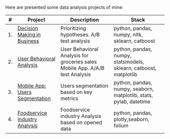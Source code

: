 Here are presented some data analysis projects of mine:


| #    | Project                | Description                                                     | Stack                                                        |
| ---- | ------------------------------------------------------------ | ------------------------------------------------------------ | ------------------------------------------------------------ |
| 1.   | [Decision Making in Business](https://github.com/RevGo59/R.Goldberg_Portfolio/tree/main/01.%20Decision%20Making%20in%20Business) | Prioritizing hypotheses. A/B test analysis | python, pandas, numpy, nltk, sklearn, catboost |
| 2.   | [User Behavioral Analysis](https://github.com/RevGo59/R.Goldberg_Portfolio/tree/main/02.%20User%20Behavioral%20Analysis) | User Behavioral Analysis for groceries sales Mobile App. A/A/B test Analysis | python, pandas, numpy, statsmodels, sklearn, catboost, matplotlib |
| 3.   | [ Mobile App: Users Segmentation](https://github.com/RevGo59/R.Goldberg_Portfolio/tree/main/03.%20Mobile%20App%3A%20Users%20Segmentation) | Users segmentation based on key metrics | python, pandas, numpy, seaborn, matplotlib, stats, pylab, datetime |
| 4.   | [ Foodservice industry Analysis](https://github.com/RevGo59/R.Goldberg_Portfolio/tree/main/04.%20Foodservice%20industry%20Analysis) | Foodservice industry Analysis based on opened data | python, pandas, plotly,seaborn, folium |

